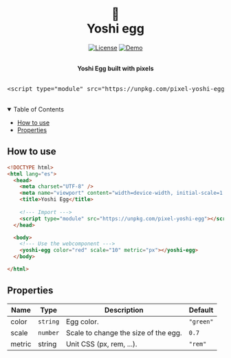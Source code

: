<div align="center">
    <h1>
        👾
        <br />
        Yoshi egg
        <br />
    </h1>
</div>

<div align="center">

[![License](https://img.shields.io/github/license/Alejandroid17/pixel-yoshi-egg?style=flat-square)](https://github.com/Alejandroid17/yoshi-egg/blob/main/LICENSE)
[![Demo](https://img.shields.io/badge/demos-🚀-yellow.svg?style=flat-square)](https://alejandroid17.github.io/pixel-yoshi-egg/demo/)

<br />
</div>

<div align="center"> 
<strong>Yoshi Egg built with pixels</strong>
</div>

<div align="center"> 
<br />
<pre>&lt;script type="module" src="https://unpkg.com/pixel-yoshi-egg"&gt;&lt;/script&gt;</pre>
<br />
</div>

<!-- TABLE OF CONTENTS -->

<details open>
    <summary>Table of Contents</summary>
    <ul>
        <li><a href="#how-to-use">How to use</a></li>
        <li><a href="#properties">Properties</a></li>
  </ul>
</details>

## How to use


```html
<!DOCTYPE html>
<html lang="es">
  <head>
    <meta charset="UTF-8" />
    <meta name="viewport" content="width=device-width, initial-scale=1.0" />
    <title>Yoshi Egg</title>
    
    <!--- Import --->
    <script type="module" src="https://unpkg.com/pixel-yoshi-egg"></script>
  </head>

  <body>
    <!--- Use the webcomponent --->
    <yoshi-egg color="red" scale="10" metric="px"></yoshi-egg>
  </body>

</html>
```

## Properties

| Name   | Type   | Description                         | Default |
|--------|--------|-------------------------------------|---------|
| color  | `string` | Egg color.                           | `"green"` |
| scale  | `number` | Scale to change the size of the egg. | `0.7`     |
| metric | string | Unit CSS (px, rem, ...).       | `"rem"`   |


